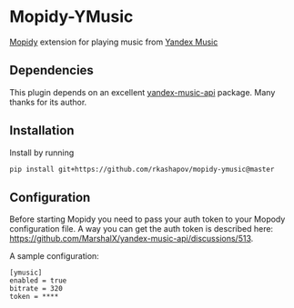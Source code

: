 # Mopidy-YMusic

[Mopidy](https://mopidy.com/) extension for playing music from [Yandex Music](https://music.yandex.ru)

## Dependencies

This plugin depends on an excellent [yandex-music-api](https://github.com/MarshalX/yandex-music-api) package.
Many thanks for its author.

## Installation

Install by running

```bash
pip install git+https://github.com/rkashapov/mopidy-ymusic@master 
```

## Configuration

Before starting Mopidy you need to pass your auth token to your Mopody configuration file.
A way you can get the auth token is described here: https://github.com/MarshalX/yandex-music-api/discussions/513.

A sample configuration:

```
[ymusic]
enabled = true
bitrate = 320
token = ****
```
